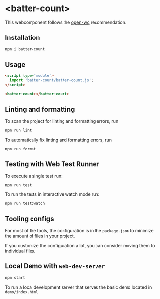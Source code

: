 # \<batter-count>

This webcomponent follows the [open-wc](https://github.com/open-wc/open-wc) recommendation.

## Installation

```bash
npm i batter-count
```

## Usage

```html
<script type="module">
  import 'batter-count/batter-count.js';
</script>

<batter-count></batter-count>
```

## Linting and formatting

To scan the project for linting and formatting errors, run

```bash
npm run lint
```

To automatically fix linting and formatting errors, run

```bash
npm run format
```

## Testing with Web Test Runner

To execute a single test run:

```bash
npm run test
```

To run the tests in interactive watch mode run:

```bash
npm run test:watch
```


## Tooling configs

For most of the tools, the configuration is in the `package.json` to minimize the amount of files in your project.

If you customize the configuration a lot, you can consider moving them to individual files.

## Local Demo with `web-dev-server`

```bash
npm start
```

To run a local development server that serves the basic demo located in `demo/index.html`
